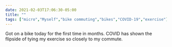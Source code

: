 ```yaml
---
date: 2021-02-03T17:06:30-05:00
title: ""
tags: ["micro","Myself","bike commuting","bikes","COVID-19","exercise"]
---
```

Got on a bike today for the first time in months. COVID has shown the flipside of tying my exercise so closely to my commute.

